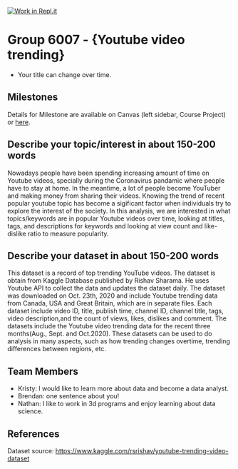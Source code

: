 [![Work in Repl.it](https://classroom.github.com/assets/work-in-replit-14baed9a392b3a25080506f3b7b6d57f295ec2978f6f33ec97e36a161684cbe9.svg)](https://classroom.github.com/online_ide?assignment_repo_id=312468&assignment_repo_type=GroupAssignmentRepo)
# Group 6007 - {Youtube video trending}

- Your title can change over time.

## Milestones

Details for Milestone are available on Canvas (left sidebar, Course Project) or [here](https://firas.moosvi.com/courses/data301/project/milestone01.html).

## Describe your topic/interest in about 150-200 words

Nowadays people have been spending increasing amount of time on Youtube videos, specially during the Coronavirus pandamic where people have to stay at home. In the meantime, a lot of people become YouTuber and making money from sharing their videos. Knowing the trend of recent popular youtube topic has become a sigificant factor when individuals try to explore the interest of the society. In this analysis, we are interested in what topics/keywords are in popular Youtube videos over time, looking at titles, tags, and descriptions for keywords and looking at view count and like-dislike ratio to measure popularity. 

## Describe your dataset in about 150-200 words

This dataset is a record of top trending YouTube videos. The dataset is obtain from Kaggle Database published by Rishav Sharama. He uses Youtube API to collect the data and updates the dataset daily. The dataset was downloaded on Oct. 23th, 2020 and include Youtube trending data from Canada, USA and Great Britain, which are in separate files. Each dataset include video ID, title, publish time, channel ID, channel title, tags, video description,and the count of views, likes, dislikes and comment. The datasets include the Youtube video trending data for the recent three months(Aug., Sept. and Oct.2020). These datasets can be used to do analysis in many aspects, such as how trending changes overtime, trending differences between regions, etc. 

## Team Members

- Kristy: I would like to learn more about data and become a data analyst.
- Brendan: one sentence about you!
- Nathan: I like to work in 3d programs and enjoy learning about data science.

## References

Dataset source: https://www.kaggle.com/rsrishav/youtube-trending-video-dataset
